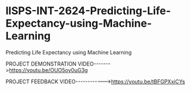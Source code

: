 # llSPS-INT-2624-Predicting-Life-Expectancy-using-Machine-Learning
Predicting Life Expectancy using Machine Learning


PROJECT DEMONSTRATION VIDEO------->https://youtu.be/OUO5oy0uG3g


PROJECT FEEDBACK VIDEO------------>https://youtu.be/tBFGPXxiCYs
